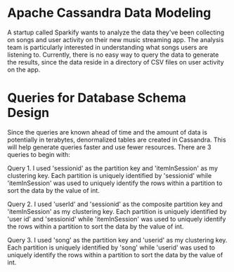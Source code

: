 # Apache Cassandra Data Modeling

A startup called Sparkify wants to analyze the data they've been collecting on songs and user activity on their new music streaming app. The analysis team is particularly interested in understanding what songs users are listening to. Currently, there is no easy way to query the data to generate the results, since the data reside in a directory of CSV files on user activity on the app.

# Queries for Database Schema Design

Since the queries are known ahead of time and the amount of data is potentially in terabytes, denormalized tables are created in Cassandra. This will help generate queries faster and use fewer resources. There are 3 queries to begin with:

Query 1. I used 'sessionid' as the partition key and 'itemInSession' as my clustering key. Each partition is uniquely identified by 'sessionid' 
while 'itemInSession' was used to uniquely identify the rows within a partition to sort the data by the value of int.

Query 2. I used 'userId' and 'sessionid' as the composite partition key and 'itemInSession' as my clustering key. Each partition is uniquely identified by 'user id' and 'sessionid' while 'itemInSession' was used to uniquely identify the rows within a partition to sort the data by the value of int.

Query 3. I used 'song' as the partition key and 'userid' as my clustering key. Each partition is uniquely identified by 'song' while 'userid' was used to uniquely identify the rows within a partition to sort the data by the value of int.

